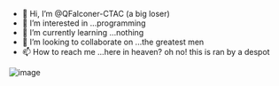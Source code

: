 - 👋 Hi, I’m @QFalconer-CTAC (a big loser)
- 👀 I’m interested in ...programming
- 🌱 I’m currently learning ...nothing
- 💞️ I’m looking to collaborate on ...the greatest men
- 📫 How to reach me ...here in heaven? oh no! this is ran by a despot

<!---
QFalconer-CTAC/QFalconer-CTAC is a ✨ special ✨ repository because its `README.md` (this file) appears on your GitHub profile.
You can click the Preview link to take a look at your changes.
--->
![image](https://user-images.githubusercontent.com/106002154/178165401-42c3a68f-e571-4bfe-ae6a-5b917572a683.png)
